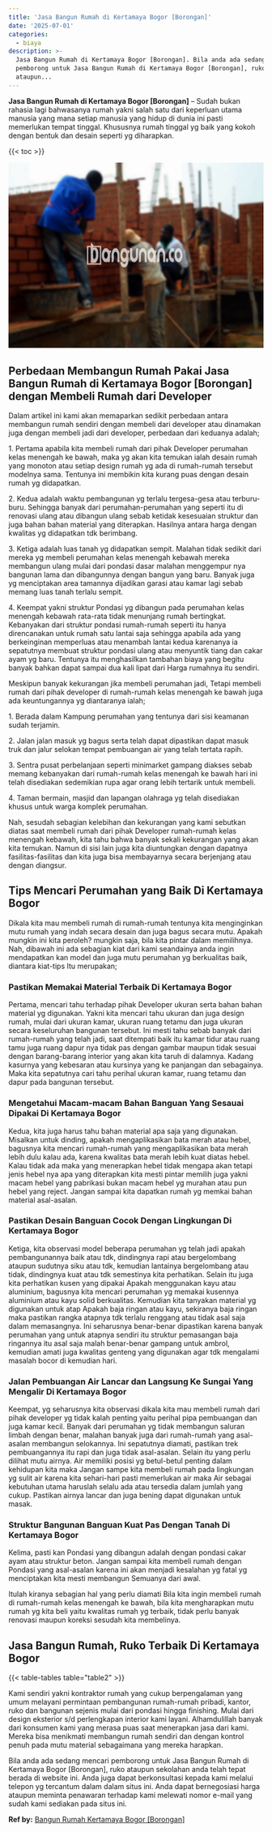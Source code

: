 ```yaml
---
title: 'Jasa Bangun Rumah di Kertamaya Bogor [Borongan]'
date: '2025-07-01'
categories:
  - biaya
description: >-
  Jasa Bangun Rumah di Kertamaya Bogor [Borongan]. Bila anda ada sedang mencari
  pemborong untuk Jasa Bangun Rumah di Kertamaya Bogor [Borongan], ruko
  ataupun...
---
```


**Jasa Bangun Rumah di Kertamaya Bogor \[Borongan\]** – Sudah bukan rahasia lagi bahwasanya rumah yakni salah satu dari keperluan utama manusia yang mana setiap manusia yang hidup di dunia ini pasti memerlukan tempat tinggal. Khususnya rumah tinggal yg baik yang kokoh dengan bentuk dan desain seperti yg diharapkan.

{{< toc >}}

![Jasa Bangun Rumah di Kertamaya Bogor [Borongan]](/images/borong-bangunan-41.png)

## Perbedaan Membangun Rumah Pakai Jasa Bangun Rumah di Kertamaya Bogor \[Borongan\] dengan Membeli Rumah dari Developer

Dalam artikel ini kami akan memaparkan sedikit perbedaan antara membangun rumah sendiri dengan membeli dari developer atau dinamakan juga dengan membeli jadi dari developer, perbedaan dari keduanya adalah;

1\. Pertama apabila kita membeli rumah dari pihak Developer perumahan kelas menengah ke bawah, maka yg akan kita temukan ialah desain rumah yang monoton atau setiap design rumah yg ada di rumah-rumah tersebut modelnya sama. Tentunya ini membikin kita kurang puas dengan desain rumah yg didapatkan.

2\. Kedua adalah waktu pembangunan yg terlalu tergesa-gesa atau terburu-buru. Sehingga banyak dari perumahan-perumahan yang seperti itu di renovasi ulang atau dibangun ulang sebab ketidak kesesuaian struktur dan juga bahan bahan material yang diterapkan. Hasilnya antara harga dengan kwalitas yg didapatkan tdk berimbang.

3\. Ketiga adalah luas tanah yg didapatkan sempit. Malahan tidak sedikit dari mereka yg membeli perumahan kelas menengah kebawah mereka membangun ulang mulai dari pondasi dasar malahan menggempur nya bangunan lama dan dibangunnya dengan bangun yang baru. Banyak juga yg menciptakan area tamannya dijadikan garasi atau kamar lagi sebab memang luas tanah terlalu sempit.

4\. Keempat yakni struktur Pondasi yg dibangun pada perumahan kelas menengah kebawah rata-rata tidak menunjang rumah bertingkat. Kebanyakan dari struktur pondasi rumah-rumah seperti itu hanya direncanakan untuk rumah satu lantai saja sehingga apabila ada yang berkeinginan memperluas atau menambah lantai kedua karenanya ia sepatutnya membuat struktur pondasi ulang atau menyuntik tiang dan cakar ayam yg baru. Tentunya itu menghasilkan tambahan biaya yang begitu banyak bahkan dapat sampai dua kali lipat dari Harga rumahnya itu sendiri.

Meskipun banyak kekurangan jika membeli perumahan jadi, Tetapi membeli rumah dari pihak developer di rumah-rumah kelas menengah ke bawah juga ada keuntungannya yg diantaranya ialah;

1\. Berada dalam Kampung perumahan yang tentunya dari sisi keamanan sudah terjamin.

2\. Jalan jalan masuk yg bagus serta telah dapat dipastikan dapat masuk truk dan jalur selokan tempat pembuangan air yang telah tertata rapih.

3\. Sentra pusat perbelanjaan seperti minimarket gampang diakses sebab memang kebanyakan dari rumah-rumah kelas menengah ke bawah hari ini telah disediakan sedemikian rupa agar orang lebih tertarik untuk membeli.

4\. Taman bermain, masjid dan lapangan olahraga yg telah disediakan khusus untuk warga komplek perumahan.

Nah, sesudah sebagian kelebihan dan kekurangan yang kami sebutkan diatas saat membeli rumah dari pihak Developer rumah-rumah kelas menengah kebawah, kita tahu bahwa banyak sekali kekurangan yang akan kita temukan. Namun di sisi lain juga kita diuntungkan dengan dapatnya fasilitas-fasilitas dan kita juga bisa membayarnya secara berjenjang atau dengan diangsur.

## Tips Mencari Perumahan yang Baik Di Kertamaya Bogor

Dikala kita mau membeli rumah di rumah-rumah tentunya kita menginginkan mutu rumah yang indah secara desain dan juga bagus secara mutu. Apakah mungkin ini kita peroleh? mungkin saja, bila kita pintar dalam memilihnya. Nah, dibawah ini ada sebagian kiat dari kami seandainya anda ingin mendapatkan kan model dan juga mutu perumahan yg berkualitas baik, diantara kiat-tips Itu merupakan;

### Pastikan Memakai Material Terbaik Di Kertamaya Bogor

Pertama, mencari tahu terhadap pihak Developer ukuran serta bahan bahan material yg digunakan. Yakni kita mencari tahu ukuran dan juga design rumah, mulai dari ukuran kamar, ukuran ruang tetamu dan juga ukuran secara keseluruhan bangunan tersebut. Ini mesti tahu sebab banyak dari rumah-rumah yang telah jadi, saat ditempati baik itu kamar tidur atau ruang tamu juga ruang dapur nya tidak pas dengan gambar maupun tidak sesuai dengan barang-barang interior yang akan kita taruh di dalamnya. Kadang kasurnya yang kebesaran atau kursinya yang ke panjangan dan sebagainya. Maka kita sepatutnya cari tahu perihal ukuran kamar, ruang tetamu dan dapur pada bangunan tersebut.

### Mengetahui Macam-macam Bahan Banguan Yang Sesauai Dipakai Di Kertamaya Bogor

Kedua, kita juga harus tahu bahan material apa saja yang digunakan. Misalkan untuk dinding, apakah mengaplikasikan bata merah atau hebel, bagusnya kita mencari rumah-rumah yang mengaplikasikan bata merah lebih dulu kalau ada, karena kwalitas bata merah lebih kuat diatas hebel. Kalau tidak ada maka yang menerapkan hebel tidak mengapa akan tetapi jenis hebel nya apa yang diterapkan kita mesti pintar memilih juga yakni macam hebel yang pabrikasi bukan macam hebel yg murahan atau pun hebel yang reject. Jangan sampai kita dapatkan rumah yg memkai bahan material asal-asalan.

### Pastikan Desain Banguan Cocok Dengan Lingkungan Di Kertamaya Bogor

Ketiga, kita observasi model beberapa perumahan yg telah jadi apakah pembangunannya baik atau tdk, dindingnya rapi atau bergelombang ataupun sudutnya siku atau tdk, kemudian lantainya bergelombang atau tidak, dindingnya kuat atau tdk semestinya kita perhatikan. Selain itu juga kita perhatikan kusen yang dipakai Apakah menggunakan kayu atau aluminium, bagusnya kita mencari perumahan yg memakai kusennya aluminium atau kayu solid berkualitas. Kemudian kita tanyakan material yg digunakan untuk atap Apakah baja ringan atau kayu, sekiranya baja ringan maka pastikan rangka atapnya tdk terlalu renggang atau tidak asal saja dalam memasangnya. Ini seharusnya benar-benar dipastikan karena banyak perumahan yang untuk atapnya sendiri itu struktur pemasangan baja ringannya itu asal saja malah benar-benar gampang untuk ambrol, kemudian amati juga kwalitas genteng yang digunakan agar tdk mengalami masalah bocor di kemudian hari.

### Jalan Pembuangan Air Lancar dan Langsung Ke Sungai Yang Mengalir Di Kertamaya Bogor

Keempat, yg seharusnya kita observasi dikala kita mau membeli rumah dari pihak developer yg tidak kalah penting yaitu perihal pipa pembuangan dan juga kamar kecil. Banyak dari perumahan yg tidak membangun saluran limbah dengan benar, malahan banyak juga dari rumah-rumah yang asal-asalan membangun selokannya. Ini sepatutnya diamati, pastikan trek pembuangannya itu rapi dan juga tidak asal-asalan. Selain itu yang perlu dilihat mutu airnya. Air memiliki posisi yg betul-betul penting dalam kehidupan kita maka Jangan sampe kita membeli rumah pada lingkungan yg sulit air karena kita sehari-hari pasti memerlukan air maka Air sebagai kebutuhan utama haruslah selalu ada atau tersedia dalam jumlah yang cukup. Pastikan airnya lancar dan juga bening dapat digunakan untuk masak.

### Struktur Bangunan Banguan Kuat Pas Dengan Tanah Di Kertamaya Bogor

Kelima, pasti kan Pondasi yang dibangun adalah dengan pondasi cakar ayam atau struktur beton. Jangan sampai kita membeli rumah dengan Pondasi yang asal-asalan karena ini akan menjadi kesalahan yg fatal yg menciptakan kita mesti membangun Semuanya dari awal.

Itulah kiranya sebagian hal yang perlu diamati Bila kita ingin membeli rumah di rumah-rumah kelas menengah ke bawah, bila kita mengharapkan mutu rumah yg kita beli yaitu kwalitas rumah yg terbaik, tidak perlu banyak renovasi maupun koreksi sesudah kita membelinya.

## Jasa Bangun Rumah, Ruko Terbaik Di Kertamaya Bogor

{{< table-tables table="table2" >}}

Kami sendiri yakni kontraktor rumah yang cukup berpengalaman yang umum melayani permintaan pembangunan rumah-rumah pribadi, kantor, ruko dan bangunan sejenis mulai dari pondasi hingga finishing. Mulai dari design eksterior s/d perlengkapan interior kami layani. Alhamdulillah banyak dari konsumen kami yang merasa puas saat menerapkan jasa dari kami. Mereka bisa menikmati membangun rumah sendiri dan dengan kontrol penuh pada mutu material sebagaimana yang mereka harapkan.

Bila anda ada sedang mencari pemborong untuk Jasa Bangun Rumah di Kertamaya Bogor \[Borongan\], ruko ataupun sekolahan anda telah tepat berada di website ini. Anda juga dapat berkonsultasi kepada kami melalui telepon yg tercantum dalam dalam situs ini. Anda dapat bernegosiasi harga ataupun meminta penawaran terhadap kami melewati nomor e-mail yang sudah kami sediakan pada situs ini.

**Ref by:** [Bangun Rumah Kertamaya Bogor [Borongan]](https://id.wikipedia.org/wiki/Bangun)
